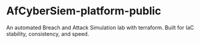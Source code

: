 # AfCyberSiem-platform-public
An automated Breach and Attack Simulation lab with terraform.  Built for IaC stability, consistency, and speed.

